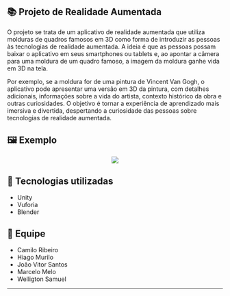 ## 📚 Projeto de Realidade Aumentada

O projeto se trata de um aplicativo de realidade aumentada que utiliza molduras de quadros famosos em 3D como forma de introduzir as pessoas às tecnologias de realidade aumentada. A ideia é que as pessoas possam baixar o aplicativo em seus smartphones ou tablets e, ao apontar a câmera para uma moldura de um quadro famoso, a imagem da moldura ganhe vida em 3D na tela.

Por exemplo, se a moldura for de uma pintura de Vincent Van Gogh, o aplicativo pode apresentar uma versão em 3D da pintura, com detalhes adicionais, informações sobre a vida do artista, contexto histórico da obra e outras curiosidades. O objetivo é tornar a experiência de aprendizado mais imersiva e divertida, despertando a curiosidade das pessoas sobre tecnologias de realidade aumentada.
                    
## 🖼️ Exemplo
                    
<div align="center">
    <img align="center" src="https://media.giphy.com/media/v1.Y2lkPTc5MGI3NjExMDY0NGFlMDBlYjEwYTNhZGYwNzg4Y2RjOGVmNDZkMGQ4MzEwODYxNCZlcD12MV9pbnRlcm5hbF9naWZzX2dpZklkJmN0PWc/XeYis4O9mN2z6CR5Dm/giphy.gif">
</div>

## 🚀 Tecnologias utilizadas

- Unity
- Vuforia
- Blender

## 🤝 Equipe
- Camilo Ribeiro
- Hiago Murilo
- João Vitor Santos
- Marcelo Melo
- Welligton Samuel
---

